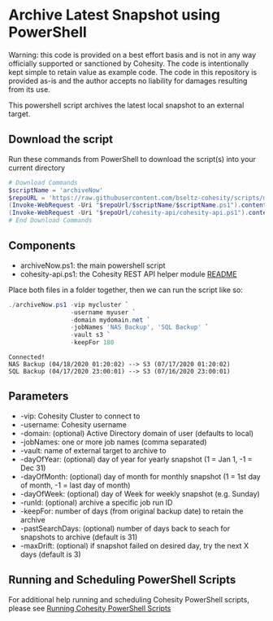 # Archive Latest Snapshot using PowerShell

Warning: this code is provided on a best effort basis and is not in any way officially supported or sanctioned by Cohesity. The code is intentionally kept simple to retain value as example code. The code in this repository is provided as-is and the author accepts no liability for damages resulting from its use.

This powershell script archives the latest local snapshot to an external target.

## Download the script

Run these commands from PowerShell to download the script(s) into your current directory

```powershell
# Download Commands
$scriptName = 'archiveNow'
$repoURL = 'https://raw.githubusercontent.com/bseltz-cohesity/scripts/master/powershell'
(Invoke-WebRequest -Uri "$repoUrl/$scriptName/$scriptName.ps1").content | Out-File "$scriptName.ps1"; (Get-Content "$scriptName.ps1") | Set-Content "$scriptName.ps1"
(Invoke-WebRequest -Uri "$repoUrl/cohesity-api/cohesity-api.ps1").content | Out-File cohesity-api.ps1; (Get-Content cohesity-api.ps1) | Set-Content cohesity-api.ps1
# End Download Commands
```

## Components

* archiveNow.ps1: the main powershell script
* cohesity-api.ps1: the Cohesity REST API helper module [README](https://github.com/bseltz-cohesity/scripts/tree/master/powershell/cohesity-api)

Place both files in a folder together, then we can run the script like so:

```powershell
./archiveNow.ps1 -vip mycluster `
                 -username myuser `
                 -domain mydomain.net `
                 -jobNames 'NAS Backup', 'SQL Backup' `
                 -vault s3 `
                 -keepFor 180
```

```text
Connected!
NAS Backup (04/18/2020 01:20:02) --> S3 (07/17/2020 01:20:02)
SQL Backup (04/17/2020 23:00:01) --> S3 (07/16/2020 23:00:01)
```

## Parameters

* -vip: Cohesity Cluster to connect to
* -username: Cohesity username
* -domain: (optional) Active Directory domain of user (defaults to local)
* -jobNames: one or more job names (comma separated)
* -vault: name of external target to archive to
* -dayOfYear: (optional) day of year for yearly snapshot (1 = Jan 1, -1 = Dec 31)
* -dayOfMonth: (optional) day of month for monthly snapshot (1 = 1st day of month, -1 = last day of month)
* -dayOfWeek: (optional) day of Week for weekly snapshot (e.g. Sunday)
* -runId: (optional) archive a specific job run ID
* -keepFor: number of days (from original backup date) to retain the archive
* -pastSearchDays: (optional) number of days back to seach for snapshots to archive (default is 31)
* -maxDrift: (optional) if snapshot failed on desired day, try the next X days (default is 3)

## Running and Scheduling PowerShell Scripts

For additional help running and scheduling Cohesity PowerShell scripts, please see [Running Cohesity PowerShell Scripts](https://github.com/bseltz-cohesity/scripts/blob/master/powershell/Running%20Cohesity%20PowerShell%20Scripts.pdf)
